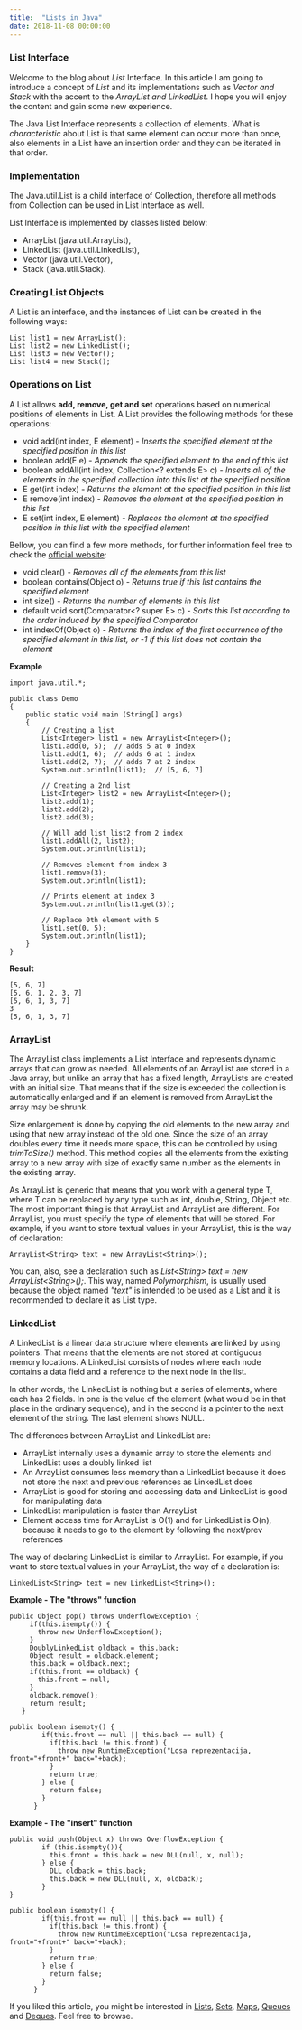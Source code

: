```yaml
---
title:  "Lists in Java"
date: 2018-11-08 00:00:00
---
```


### <a href="#list-interface" name="list-interface"><i class="fa fa-link anchor" aria-hidden="true"></i></a> List Interface

Welcome to the blog about *List* Interface. In this article I am going to introduce a concept of *List* and its implementations such as *Vector and Stack* with the accent to the *ArrayList and LinkedList*. I hope you will enjoy the content and gain some new experience.

The Java List Interface represents a collection of elements. What is *characteristic* about List is that same element can occur more than once, also elements in a List have an insertion order and they can be iterated in that order. 

### <a href="#implementation" name="implementation"><i class="fa fa-link anchor" aria-hidden="true"></i></a> Implementation

The Java.util.List is a child interface of Collection, therefore all methods from Collection can be used in List Interface as well.

List Interface is implemented by classes listed below:
* ArrayList (java.util.ArrayList),
* LinkedList (java.util.LinkedList),
* Vector (java.util.Vector),
* Stack (java.util.Stack).

### <a href="#creating-list-objects" name="creating-list-objects"><i class="fa fa-link anchor" aria-hidden="true"></i></a> Creating List Objects

A List is an interface, and the instances of List can be created in the following ways:

```
List list1 = new ArrayList();
List list2 = new LinkedList();
List list3 = new Vector(); 
List list4 = new Stack(); 
```

### <a href="#operations-on-list" name="operations-on-list"><i class="fa fa-link anchor" aria-hidden="true"></i></a> Operations on List

A List allows **add, remove, get and set** operations based on numerical positions of elements in List. A List provides the following methods for these operations:

* void add(int index, E element) - *Inserts the specified element at the specified position in this list*
* boolean	add(E e) - *Appends the specified element to the end of this list*
* boolean	addAll(int index, Collection<? extends E> c) - *Inserts all of the elements in the specified collection into this list at the specified position*
* E	get(int index) - *Returns the element at the specified position in this list*
* E	remove(int index) - *Removes the element at the specified position in this list*
* E	set(int index, E element) - *Replaces the element at the specified position in this list with the specified element*

Bellow, you can find a few more methods, for further information feel free to check the <a href="https://docs.oracle.com/javase/9/docs/api/java/util/List.html">official website</a>:
* void	clear() - *Removes all of the elements from this list*
* boolean	contains(Object o) - *Returns true if this list contains the specified element*
* int	size() - *Returns the number of elements in this list*
* default void	sort(Comparator<? super E> c) - *Sorts this list according to the order induced by the specified Comparator*
* int	indexOf(Object o) - *Returns the index of the first occurrence of the specified element in this list, or -1 if this list does not contain the element*

**Example**
```
import java.util.*; 
  
public class Demo 
{ 
    public static void main (String[] args) 
    { 
        // Creating a list 
        List<Integer> list1 = new ArrayList<Integer>(); 
        list1.add(0, 5);  // adds 5 at 0 index 
        list1.add(1, 6);  // adds 6 at 1 index
        list1.add(2, 7);  // adds 7 at 2 index
        System.out.println(list1);  // [5, 6, 7] 
  
        // Creating a 2nd list
        List<Integer> list2 = new ArrayList<Integer>(); 
        list2.add(1); 
        list2.add(2); 
        list2.add(3); 
  
        // Will add list list2 from 2 index 
        list1.addAll(2, list2); 
        System.out.println(list1); 
  
        // Removes element from index 3 
        list1.remove(3);      
        System.out.println(list1); 
  
        // Prints element at index 3 
        System.out.println(list1.get(3)); 
  
        // Replace 0th element with 5 
        list1.set(0, 5);    
        System.out.println(list1);  
    } 
}
```
**Result**
```
[5, 6, 7]
[5, 6, 1, 2, 3, 7]
[5, 6, 1, 3, 7]
3
[5, 6, 1, 3, 7]
```

### <a href="#arrayList" name="arrayList"><i class="fa fa-link anchor" aria-hidden="true"></i></a> ArrayList

The ArrayList class implements a List Interface and represents dynamic arrays that can grow as needed. All elements of an ArrayList are stored in a Java array, but unlike an array that has a fixed length, ArrayLists are created with an initial size. That means that if the size is exceeded the collection is automatically enlarged and if an element is removed from ArrayList the array may be shrunk.

Size enlargement is done by copying the old elements to the new array and using that new array instead of the old one. Since the size of an array doubles every time it needs more space, this can be controlled by using *trimToSize()* method. This method copies all the elements from the existing array to a new array with size of exactly same number as the elements in the existing array.

As ArrayList is generic that means that you work with a general type T, where T can be replaced by any type such as int, double, String, Object etc. The most important thing is that ArrayList and ArrayList<T> are different. For ArrayList, you must specify the type of elements that will be stored. For example, if you want to store textual values in your ArrayList, this is the way of declaration:
```
ArrayList<String> text = new ArrayList<String>();
```

You can, also, see a declaration such as *List<&#xfeff;String> text = new ArrayList<&#xfeff;String>();*. This way, named *Polymorphism*, is usually used because the object named *"text"* is intended to be used as a List and it is recommended to declare it as List<String> type.
 
### <a href="#linkedList" name="linkedList"><i class="fa fa-link anchor" aria-hidden="true"></i></a> LinkedList

A LinkedList is a linear data structure where elements are linked by using pointers. That means that the elements are not stored at contiguous memory locations. A LinkedList consists of nodes where each node contains a data field and a reference to the next node in the list.

In other words, the LinkedList is nothing but a series of elements, where each has 2 fields. In one is the value of the element (what would be in that place in the ordinary sequence), and in the second is a pointer to the next element of the string. The last element shows NULL.

The differences between ArrayList and LinkedList are:
* ArrayList internally uses a dynamic array to store the elements and LinkedList uses a doubly linked list
* An ArrayList consumes less memory than a LinkedList because it does not store the next and previous references as LinkedList does
* ArrayList is good for storing and accessing data and LinkedList is good for manipulating data
* LinkedList manipulation is faster than ArrayList
* Element access time for ArrayList is O(1) and for LinkedList is O(n), because it needs to go to the element by following the next/prev references

The way of declaring LinkedList is similar to ArrayList. For example, if you want to store textual values in your ArrayList, the way of a declaration is:
```
LinkedList<String> text = new LinkedList<String>();
```

**Example - The "throws" function**
```
public Object pop() throws UnderflowException {
     if(this.isempty()) {
       throw new UnderflowException();
     }
     DoublyLinkedList oldback = this.back;
     Object result = oldback.element;
     this.back = oldback.next;
     if(this.front == oldback) {
       this.front = null;
     }
     oldback.remove();
     return result;
   }

public boolean isempty() {
        if(this.front == null || this.back == null) {
          if(this.back != this.front) {
            throw new RuntimeException("Losa reprezentacija, front="+front+" back="+back);
          }
          return true;
        } else {
          return false;
        }
      }
```
**Example - The "insert" function**
```
public void push(Object x) throws OverflowException {
        if (this.isempty()){
          this.front = this.back = new DLL(null, x, null);
        } else {
          DLL oldback = this.back;
          this.back = new DLL(null, x, oldback);
        }
}

public boolean isempty() {
        if(this.front == null || this.back == null) {
          if(this.back != this.front) {
            throw new RuntimeException("Losa reprezentacija, front="+front+" back="+back);
          }
          return true;
        } else {
          return false;
        }
      }
```

If you liked this article, you might be interested in <a href="https://programiranjepro.github.io/ivanursul/articles/java/lists">Lists</a>, <a href="https://programiranjepro.github.io/ivanursul/articles/java/sets">Sets</a>, <a href="https://programiranjepro.github.io/ivanursul/articles/java/maps">Maps</a>, <a href="https://programiranjepro.github.io/ivanursul/articles/java/queues">Queues</a> and <a href="https://programiranjepro.github.io/ivanursul/articles/java/deques">Deques</a>. Feel free to browse.
